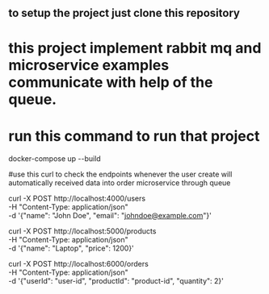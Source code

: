 ## to setup the project just clone this repository

# this project implement rabbit mq and microservice examples communicate with help of the queue.

# run this command to run that project 
docker-compose up --build

#use this curl to check the endpoints whenever the user create will automatically received data into order microservice through queue

curl -X POST http://localhost:4000/users \
-H "Content-Type: application/json" \
-d '{"name": "John Doe", "email": "johndoe@example.com"}'


curl -X POST http://localhost:5000/products \
-H "Content-Type: application/json" \
-d '{"name": "Laptop", "price": 1200}'


curl -X POST http://localhost:6000/orders \
-H "Content-Type: application/json" \
-d '{"userId": "user-id", "productId": "product-id", "quantity": 2}'
